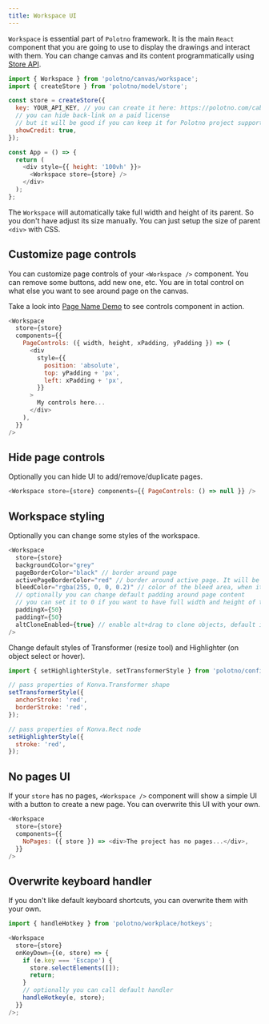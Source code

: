 ```yaml
---
title: Workspace UI
---
```


`Workspace` is essential part of `Polotno` framework. It is the main `React` component that you are going to use to display the drawings and interact with them. You can change canvas and its content programmatically using [Store API](/docs/store-overview).

```js
import { Workspace } from 'polotno/canvas/workspace';
import { createStore } from 'polotno/model/store';

const store = createStore({
  key: YOUR_API_KEY, // you can create it here: https://polotno.com/cabinet/
  // you can hide back-link on a paid license
  // but it will be good if you can keep it for Polotno project support
  showCredit: true,
});

const App = () => {
  return (
    <div style={{ height: '100vh' }}>
      <Workspace store={store} />
    </div>
  );
};
```

The `Workspace` will automatically take full width and height of its parent. So you don't have adjust its size manually. You can just setup the size of parent `<div>` with CSS.

## Customize page controls

You can customize page controls of your `<Workspace />` component. You can remove some buttons, add new one, etc. You are in total control on what else you want to see around page on the canvas.

Take a look into [Page Name Demo](/docs/demo-page-name) to see controls component in action.

```js
<Workspace
  store={store}
  components={{
    PageControls: ({ width, height, xPadding, yPadding }) => (
      <div
        style={{
          position: 'absolute',
          top: yPadding + 'px',
          left: xPadding + 'px',
        }}
      >
        My controls here...
      </div>
    ),
  }}
/>
```

## Hide page controls

Optionally you can hide UI to add/remove/duplicate pages.

```js
<Workspace store={store} components={{ PageControls: () => null }} />
```

## Workspace styling

Optionally you can change some styles of the workspace.

```js
<Workspace
  store={store}
  backgroundColor="grey"
  pageBorderColor="black" // border around page
  activePageBorderColor="red" // border around active page. It will be used only if you have several pages. Otherwise just pageBorderColor will be used
  bleedColor="rgba(255, 0, 0, 0.2)" // color of the bleed area, when it is toggled with `store.toggleBleed()`
  // optionally you can change default padding around page content
  // you can set it to 0 if you want to have full width and height of the canvas
  paddingX={50}
  paddingY={50}
  altCloneEnabled={true} // enable alt+drag to clone objects, default is true
/>
```

Change default styles of Transformer (resize tool) and Highlighter (on object select or hover).

```js
import { setHighlighterStyle, setTransformerStyle } from 'polotno/config';

// pass properties of Konva.Transformer shape
setTransformerStyle({
  anchorStroke: 'red',
  borderStroke: 'red',
});

// pass properties of Konva.Rect node
setHighlighterStyle({
  stroke: 'red',
});
```

## No pages UI

If your `store` has no pages, `<Workspace />` component will show a simple UI with a button to create a new page.
You can overwrite this UI with your own.

```js
<Workspace
  store={store}
  components={{
    NoPages: ({ store }) => <div>The project has no pages...</div>,
  }}
/>
```

## Overwrite keyboard handler

If you don't like default keyboard shortcuts, you can overwrite them with your own.

```js
import { handleHotkey } from 'polotno/workplace/hotkeys';

<Workspace
  store={store}
  onKeyDown={(e, store) => {
    if (e.key === 'Escape') {
      store.selectElements([]);
      return;
    }
    // optionally you can call default handler
    handleHotkey(e, store);
  }}
/>;
```
